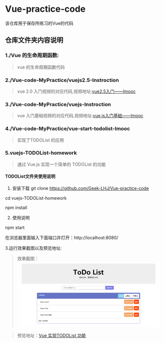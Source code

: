 # Vue-practice-code
该仓库用于保存所练习的Vue的代码


## 仓库文件夹内容说明
### 1./Vue 的生命周期函数:

> vue 的生命周期函数代码

### 2./Vue-code-MyPractice/vuejs2.5-Instroction

> vue 2.0 入门视频的对应代码,视频地址:[vue2.5入门——Imooc](https://www.imooc.com/learn/980)

### 3./Vue-code-MyPractice/vuejs-Instroction

> vue 入门基础视频的对应代码,视频地址:[vue.js入门基础——Imooc](https://www.imooc.com/learn/694)

### 4./Vue-code-MyPractice/vue-start-todolist-Imooc

> 实现了TODOList 的应用

### 5.vuejs-TODOList-homework
> 通过 Vue.js 实现一个简单的 TODOList 的功能

#### TODOList文件夹使用说明
1. 安装下载
git clone https://github.com/Geek-LHJ/Vue-practice-code

cd vuejs-TODOList-homework

npm install

2. 使用说明

npm start

在浏览器里面输入下面端口并打开：http://localhost:8080/

3.运行效果截图以及预览地址:
> 效果截图：![Vue 实现TODOList 功能](https://github.com/Geek-LHJ/Vue-practice-code/blob/master/vuejs-TODOList-homework/dist/demo.png)

> 预览地址：[Vue 实现TODOList 功能]()



